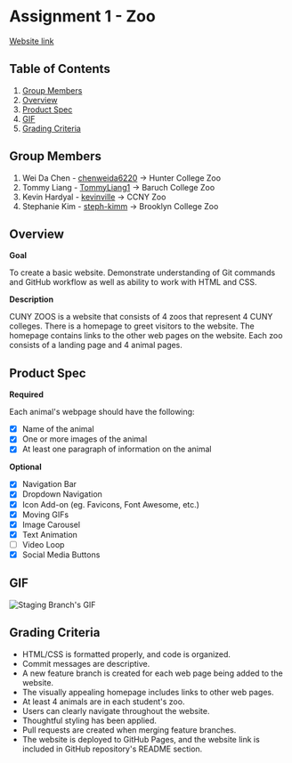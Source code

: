 # Assignment 1 - Zoo

[Website link](https://tommyliang1.github.io/WebDevelopmentAssignment1/)

## Table of Contents

1. [Group Members](#Group-Members)
2. [Overview](#Overview)
3. [Product Spec](#Product-Spec)
4. [GIF](#GIF)
5. [Grading Criteria](#Grading-Criteria)

## Group Members

1. Wei Da Chen - [chenweida6220](https://github.com/chenweida6220) -> Hunter College Zoo
2. Tommy Liang - [TommyLiang1](https://github.com/TommyLiang1) -> Baruch College Zoo
3. Kevin Hardyal - [kevinville](https://github.com/kevinville) -> CCNY Zoo
4. Stephanie Kim - [steph-kimm](https://github.com/steph-kimm) -> Brooklyn College Zoo

## Overview

**Goal**

To create a basic website. Demonstrate understanding of Git commands and GitHub workflow as well as ability to work with HTML and CSS.

**Description**

CUNY ZOOS is a website that consists of 4 zoos that represent 4 CUNY colleges. There is a homepage to greet visitors to the website. The homepage contains links to the other web pages on the website. Each zoo consists of a landing page and 4 animal pages.

## Product Spec

**Required**

Each animal's webpage should have the following:
- [x] Name of the animal
- [x] One or more images of the animal
- [x] At least one paragraph of information on the animal

**Optional**

- [x] Navigation Bar
- [x] Dropdown Navigation
- [x] Icon Add-on (eg. Favicons, Font Awesome, etc.)
- [x] Moving GIFs
- [x] Image Carousel
- [x] Text Animation
- [ ] Video Loop
- [x] Social Media Buttons

## GIF

![Staging Branch's GIF](https://i.imgur.com/84QCcCR.gif)

## Grading Criteria

- HTML/CSS is formatted properly, and code is organized.
- Commit messages are descriptive.
- A new feature branch is created for each web page being added to the website.
- The visually appealing homepage includes links to other web pages.
- At least 4 animals are in each student's zoo.
- Users can clearly navigate throughout the website.
- Thoughtful styling has been applied.
- Pull requests are created when merging feature branches.
- The website is deployed to GitHub Pages, and the website link is included in GitHub repository's README section.
